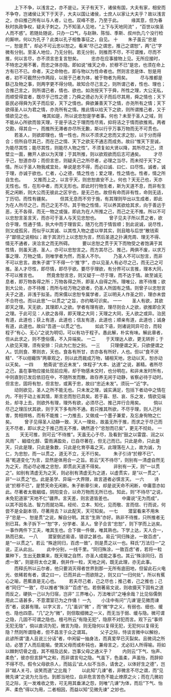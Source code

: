 <!-- { "loadSidebar": true } -->
　　上下不争，以浅言之，亦不是让。天子有天下，诸侯有国，大夫有家，相安而不争夺，岂诸侯让天下于天子，大夫以国让诸侯，士庶人以家让大夫乎？故以浅言之，亦曰推己所有以与人者，让也。双峰不思，乃至于此。 
　　缘其意，但为春秋时执政争权，疑夫子刺之。乃不知圣人见地，“上下与天地同流” ，“百世以俟圣人而不惑”。若随处随说，只办一口气，与赵鞅、陈恒、季斯、叔州仇几个没行检的厮哄，何以为孔子？此类以孔子相鲁事征之，自见。 
十
　　朱子虽云“忠是一，恕是贯”，却必不可云忠以恕之。看来“尽己之谓忠，推己之谓恕”，两“己”字微有分别。至圣人地位，乃无分别。若无分别，则推而不尽，不可谓推，尽而不推，何以言尽，亦不须言忠复言恕矣。 
　　忠亦在应事接物上见。无所应接时，不特忠之用不著，而忠之体亦隐。即如说“维天之命，於穆不已”是忠，也须在命上方有已不已。命者，天之命物也，即与物以为性命者也。然则言忠是体、恕是用者，初不可截然分作两段，以居于己者为体，被于物者为用矣。 
　　尽与推都是繇己及物之事，则两字更不得分晓。故知合尽己言之，则所谓己者，性也、理也；合推己言之，则所谓己者，情也、欲也。如尧授天下于舜，所性之理，大公无私，而顺受得宜者，既尽乎己性之德；乃舜之德必为天子而后尽其用，舜之情也；天下臣民必得舜为天子而后安，天下之情也。舜欲兼善天下之情，亦尧所有之情；天下欲得圣人以为君之情，亦尧所有之情。推此情以给天下之欲，则所谓推己者，又于情欲见之也。 
　　唯其如是，所以说忠恕是学者事。何也？未至于圣人之域，则不能从心所欲而皆天理，于是乎洁之于理而性尽焉，抑将洁之于情而欲推焉。两者交勘，得其合一，而推所无滞者亦尽所无歉，斯以行乎万事万物而无不可贯也。 
　　若圣人，则欲即理也，情一性也，所以不须求之忠而又求之恕，以于分而得合；但所自尽其己，而在己之情、天下之欲无不通志而成务。故曰“惟天下至诚，为能尽其性；能尽其性，则能尽人物之性”。不须复如大贤以降，其所尽之己，须壁立一面，撇开人欲以为天理；于其所推，则以欲观欲而后志可通矣。 
　　才尽乎己，恕道亦存；而但言忠，则疑夫己之所尽者，必理之当尽，而未彻于天下之情。所以于圣人物我咸宜处，单说是忠不得，而必曰诚、曰仁、曰尽性。诚者，诚于理，亦诚于欲也。仁者，心之德，情之性也；爱之理，性之情也。性者，情之所自生也。 
　　又推而上之，以言乎天，则忠恕直安不上。何也？天无己也，天亦无性也。性，在形中者，而天无形也。即此时行物生者，斯为天道不息，而非有生死之闲断，则大公而无彼此之区宇也，是无己也。故但有命而非有性，命则无适，丁历切。而性有疆矣。 
　　但其无息而不穷于施，有其理则毕出以生成者，即此为在人所尽之己，而己之无不尽。其于物之性情，可以养其欲给其求，向于善远于恶，无不各得，而无一物之或强，即此为在人所推之己，而己之无不推。所以不可以忠恕言圣言天，而亦可于圣人与天见忠恕也。 
　　曾子见夫子所以贯之者，欲合乎理，性通于情，执大中而于理皆实，随万化而于情皆顺；到此说诚，说尽性，则又成孤另，而似乎以其诚、以其性入物之虚以举其实，则且暗与后世“散钱索子”鄙倍之说相似；故于其流行上以忠恕为言，然后圣道之扑满充周、理无不得、情无不通者，浃洽言之而无所碍。 
　　要以忠恕之贯于天下而物受之者饱满于其性情，则虽天道、圣人，亦可以忠恕言之。而方其尽己、推己，两俱不废，以求万事之理、万物之情，则唯学者为然，而圣人不尔。 
　　乃圣人不可以恕言，而非不可以忠言。故朱子谓“下不得一个‘推’字”，亦以见圣人有必尽之己，而无己之可推。圣人才尽性，即尽情，即尽乎欲。要尽乎理欲，有分界可以言推，理本大同，不可以推言也。 
　　然竟舍恕言忠，则又疑于一尽于理，而不达于情。故至诚无息者，即万物各得之所；万物各得之所，即圣人自得之所。理唯公，故不待推；欲到大公处，亦不待推；而所与给万物之欲者，仍圣人所固有之情。则曾子以忠恕言夫子之道，非浅于拟圣。而宋儒以忠恕专属学者，正以明夫人作圣之阶，理亦未尝不合符也。而以此思“一以贯之”之旨，亦约略可识矣。 
一一
　　圣人有欲，其欲即天之理。天无欲，其理即人之欲。学者有理有欲，理尽则合人之欲，欲推即合天之理。于此可见：人欲之各得，即天理之大同；天理之大同，无人欲之或异。治民有道，此道也；获上有道，此道也；信友有道，此道也；顺亲有道，此道也；诚身有道，此道也。故曰“吾道一以贯之”也。 
　　如此下语，则诸说同异可合，而较程子“有心、无心”之说为明切，可以有功于程子。愚此解，朴实有味。解此章者，但从此求之，则不堕俗儒，不入异端矣。 
一二
　　于天理达人欲，更无转折；于人欲见天理，须有安排：只此为仁恕之别。 
一三
　　只理便谓之天，只欲便谓之人。饥则食、寒则衣，天也。食各有所甘，衣亦各有所好，人也。但以“食不厌精”、“不以绀緅饰”两章观之，则以此而裁成万物，辅相天地，忠动以天，恕亦动以天矣。 
一四
　　勉斋说“忠近未发”，体程子“大本、达道”之说，甚精。者所尽之己，虽在事物应接处现前应用，却于物感未交时，也分明在。和非未发时所有，中则直到已发后依旧在中，不随所发而散。故存养无闲于动静，省察必待于动时。但言忠，固将有恕，但言恕，或离于忠，故曰“忠近未发”。须玩一“近”字。 
　　动则欲见，圣人之所不能无也。只未发之理，诚实满足，包括下者动中之情在内，不别于动上省其情，斯言忠而恕已具矣。若于喜、怒、哀、乐之发，情欲见端处，却寻上去，则欲外有理，理外有欲，必须尽己、推己并行合用矣。 
　　倘以尽己之理压伏其欲，则于天下多有所不通。若只推其所欲，不尽乎理，则人己利害，势相捍格，而有不能推；一力推去，又做成一个墨子兼爱，及忘身徇物之仁矣。 
　　曾子见得圣人动静一致、天人一理处，故虽无所于推，而求之于尽己而无不尽者，即以求之于推己而无不推，确然道个“忠恕而已矣”，更无不彻处。 
一五 
　　天无可推，则可云“不待推”。天虽无心于尽，及看到“鼓之以雷霆、润之以风雨” 、絪缊化醇、雷雨满盈处，已自尽著在，但无己而已。只此是命，只此是天，只此是理，只此是象数，只此是化育亭毒之天。此理落在人上，故为诚，为仁，为忠恕，而一以贯之，道无不立，无不行矣。 
　　朱子引诗“於穆不已”、易“乾道变化”为言，显然是体用合一之旨。若云“天不待尽”，则别有一清虚自然无为之天，而必尽必推之忠恕，即贯此天道不得矣。 
　　非别有一天，则“一以贯之”。如别有清虚无为之天，则必别有清虚无为之道，以虚贯实，是“以一贯之”，非“一以贯之”也。此是圣学、异端一大界限，故言道者必慎言天。 
一六
　　诗说“於穆不已”，是赞天命无闲断。朱子断章引来，却是说天命不闲断，中庸意亦如此。尽著者太极絪缊，阴阳变合，以命万物而无所已也。知此，则“不待尽”之说，未免犯道家“天地不仁”疆界。言天差，则言道皆差也。 
　　中庸说“无为而成”，以其不因名法、智力而就功耳。经纶、立本、知化，见而敬、言而信、行而说，何尝不是全副本领，尽著用去？以此配天，天可知矣。 
一七 
　　潜室看来不用朱子“忠是一、恕是贯”之说，解自分明。其言“生熟”亦好。熟非不待推，只所推者无别已耳。朱子拆下一“恕”字，分学者、圣人。曾子合言“忠恕”，则下学而上达矣。一事作两件下工夫，唯其生也。合下做一件做，唯其熟也。下学上达，天人合一，熟而已矣。 
一八
　　潜室倒述易语，错谬之甚也。易云“同归殊途，一致百虑”，是“一以贯之”。若云 “殊途同归，百虑一致”，则是贯之以一也。释氏“万法归一”之说，正从此出。 
　　此中分别，一线千里。“同归殊涂，一致百虑”者，若将一粒粟种下，生出无数粟来，既天理之自然，亦圣人成能之事也。其云“殊涂同归，百虑一致”，则是将太仓之粟，倒并作一粒，天地之闲，既无此理，亦无此事。 
　　而释氏所以云尔者，他只要消灭得者世界到那一无所有底田地，但留此石火电光、依稀若有者，谓之曰一，已而并此一而欲除之，则又曰“一归何处”，所以有蕉心之喻，芭蕉直是无心也。 
　　若夫尽己者，己之尽也；推己者，己之推也；己者“同归”“一致”，尽以推者“殊涂”“百虑”也。若倒著易文说，则收摄天下固有之道而反之，硬执一己以为归宿，岂非“ 三界唯心，万法唯识”之唾余哉？比见俗儒倒用此二语甚多，不意潜室已为之作俑！ 
一九
　　小注中有问“‘几谏’是见微而谏否”者，说甚有理。以字义言，“几”虽训“微” ，而“微”字之义，有弱也、细也、缓也、隐也四意。“几”之为“微”，则但取细微之一义，而无当于弱、缓与隐。微可谓之隐，几固不可谓之隐也。檀弓所云“有隐无犯”，隐原不对犯而言。观下云“事师无犯无隐”，倘以直词为犯，微言为隐，则无隐何以复得无犯，无犯何以复得无隐？然则所谓隐者，但不昌言于众之谓耳。 
　　父子之际，恃谈言微中以解纷，此谚所谓“逢人且说三分话”者，中闲留一抽身法，而真爱早已灭裂矣。且微词之所动，必慧了人而后能喻。使其父母而或朴钝也，兼母言之，尤必妇人所得喻。将如以棘刺切骨之疽，其不相及远矣，岂事父母之通义乎？ 
　　内则云“下气、怡声、柔色”，彼亦但言辞气之和，而非谓言句之隐。气虽下，色虽柔，声虽怡，而辞抑不得不尽。假令父母欲杀人，而姑云“此人似不当杀，请舍之，以体好生之德”，岂非“越人关弓，谈笑而道”之比哉？ 
　　以此知“几谏”者，非微言不尽之谓，而“见微先谏”之说为允当也。到郎当地位，自非危言苦色不能止燎原之火；而在几微初见之际，无一发难收之势，可无用其垂涕之怨，则唯“几谏”为体，而后“下气、怡声、柔色”得以为用，二者相因，而益以知“见微先谏” 之妙也。 
